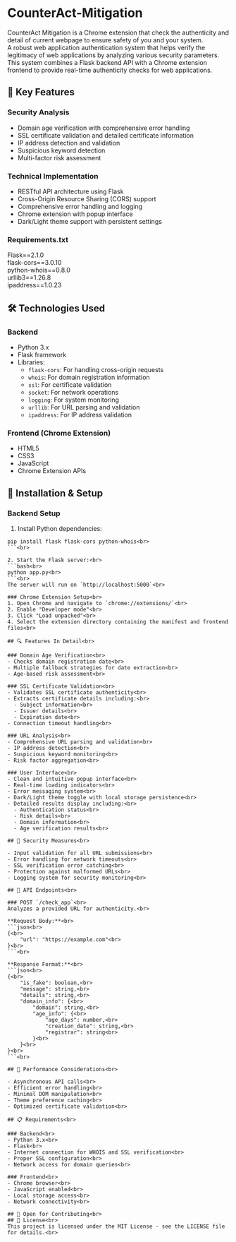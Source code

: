 # CounterAct-Mitigation
CounterAct Mitigation is a Chrome extension that check the authenticity and detail of current webpage to ensure safety of you and your system.<br>
A robust web application authentication system that helps verify the legitimacy of web applications by analyzing various security parameters. This system combines a Flask backend API with a Chrome extension frontend to provide real-time authenticity checks for web applications.<br>

## 🌟 Key Features<br>

### Security Analysis<br>
- Domain age verification with comprehensive error handling<br>
- SSL certificate validation and detailed certificate information<br>
- IP address detection and validation<br>
- Suspicious keyword detection<br>
- Multi-factor risk assessment<br>

### Technical Implementation<br>
- RESTful API architecture using Flask<br>
- Cross-Origin Resource Sharing (CORS) support<br>
- Comprehensive error handling and logging<br>
- Chrome extension with popup interface<br>
- Dark/Light theme support with persistent settings<br>

### Requirements.txt<br>
Flask==2.1.0<br>
flask-cors==3.0.10<br>
python-whois==0.8.0<br>
urllib3==1.26.8<br>
ipaddress==1.0.23<br>

## 🛠️ Technologies Used<br>

### Backend<br>
- Python 3.x<br>
- Flask framework<br>
- Libraries:<br>
  - `flask-cors`: For handling cross-origin requests<br>
  - `whois`: For domain registration information<br>
  - `ssl`: For certificate validation<br>
  - `socket`: For network operations<br>
  - `logging`: For system monitoring<br>
  - `urllib`: For URL parsing and validation<br>
  - `ipaddress`: For IP address validation<br>

### Frontend (Chrome Extension)<br>
- HTML5<br>
- CSS3<br>
- JavaScript<br>
- Chrome Extension APIs<br>

## 🔧 Installation & Setup<br>

### Backend Setup<br>
1. Install Python dependencies:<br>
```bash<br>
pip install flask flask-cors python-whois<br>
```<br>

2. Start the Flask server:<br>
```bash<br>
python app.py<br>
```<br>
The server will run on `http://localhost:5000`<br>

### Chrome Extension Setup<br>
1. Open Chrome and navigate to `chrome://extensions/`<br>
2. Enable "Developer mode"<br>
3. Click "Load unpacked"<br>
4. Select the extension directory containing the manifest and frontend files<br>

## 🔍 Features In Detail<br>

### Domain Age Verification<br>
- Checks domain registration date<br>
- Multiple fallback strategies for date extraction<br>
- Age-based risk assessment<br>

### SSL Certificate Validation<br>
- Validates SSL certificate authenticity<br>
- Extracts certificate details including:<br>
  - Subject information<br>
  - Issuer details<br>
  - Expiration date<br>
- Connection timeout handling<br>

### URL Analysis<br>
- Comprehensive URL parsing and validation<br>
- IP address detection<br>
- Suspicious keyword monitoring<br>
- Risk factor aggregation<br>

### User Interface<br>
- Clean and intuitive popup interface<br>
- Real-time loading indicators<br>
- Error messaging system<br>
- Dark/Light theme toggle with local storage persistence<br>
- Detailed results display including:<br>
  - Authentication status<br>
  - Risk details<br>
  - Domain information<br>
  - Age verification results<br>

## 🔐 Security Measures<br>

- Input validation for all URL submissions<br>
- Error handling for network timeouts<br>
- SSL verification error catching<br>
- Protection against malformed URLs<br>
- Logging system for security monitoring<br>

## 📝 API Endpoints<br>

### POST `/check_app`<br>
Analyzes a provided URL for authenticity.<br>

**Request Body:**<br>
```json<br>
{<br>
    "url": "https://example.com"<br>
}<br>
```<br>

**Response Format:**<br>
```json<br>
{<br>
    "is_fake": boolean,<br>
    "message": string,<br>
    "details": string,<br>
    "domain_info": {<br>
        "domain": string,<br>
        "age_info": {<br>
            "age_days": number,<br>
            "creation_date": string,<br>
            "registrar": string<br>
        }<br>
    }<br>
}<br>
```<br>

## 🚀 Performance Considerations<br>

- Asynchronous API calls<br>
- Efficient error handling<br>
- Minimal DOM manipulation<br>
- Theme preference caching<br>
- Optimized certificate validation<br>

## 📋 Requirements<br>

### Backend<br>
- Python 3.x<br>
- Flask<br>
- Internet connection for WHOIS and SSL verification<br>
- Proper SSL configuration<br>
- Network access for domain queries<br>

### Frontend<br>
- Chrome browser<br>
- JavaScript enabled<br>
- Local storage access<br>
- Network connectivity<br>

## 🤝 Open for Contributing<br>
## 📄 License<br>
This project is licensed under the MIT License - see the LICENSE file for details.<br>
